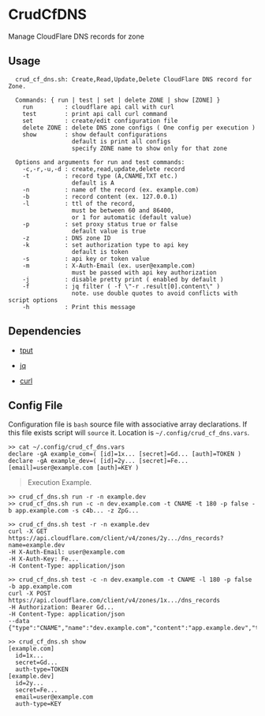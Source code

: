 # CrudCfDNS

Manage CloudFlare DNS records for zone

## Usage

```text
  crud_cf_dns.sh: Create,Read,Update,Delete CloudFlare DNS record for Zone.
  
  Commands: { run | test | set | delete ZONE | show [ZONE] }
    run         : cloudflare api call with curl
    test        : print api call curl command 
    set         : create/edit configuration file
    delete ZONE : delete DNS zone configs ( One config per execution )
    show        : show default configurations
                  default is print all configs
                  specify ZONE name to show only for that zone

  Options and arguments for run and test commands:
    -c,-r,-u,-d : create,read,update,delete record
    -t          : record type (A,CNAME,TXT etc.)
                  default is A
    -n          : name of the record (ex. example.com)
    -b          : record content (ex. 127.0.0.1)
    -l          : ttl of the record,
                  must be between 60 and 86400,
                  or 1 for automatic (default value)
    -p          : set proxy status true or false
                  default value is true
    -z          : DNS zone ID
    -k          : set authorization type to api key
                  default is token
    -s          : api key or token value
    -m          : X-Auth-Email (ex. user@example.com)
                  must be passed with api key authorization
    -j          : disable pretty print ( enabled by default )
    -f          : jq filter ( -f \"-r .result[0].content\" )
                  note. use double quotes to avoid conflicts with script options
    -h          : Print this message
```

## Dependencies

- [tput](https://www.gnu.org/software/termutils/manual/termutils-2.0/html_chapter/tput_1.html#SEC1)

- [jq](https://stedolan.github.io/jq/)

- [curl](https://curl.se/)

## Config File

Configuration file is `bash` source file with associative array declarations. If this file exists script will `source` it. Location is `~/.config/crud_cf_dns.vars`.

```text
>> cat ~/.config/crud_cf_dns.vars
declare -gA example_com=( [id]=1x... [secret]=Gd... [auth]=TOKEN )
declare -gA example_dev=( [id]=2y... [secret]=Fe... [email]=user@example.com [auth]=KEY )
```

> Execution Example.

```text
>> crud_cf_dns.sh run -r -n example.dev
>> crud_cf_dns.sh run -c -n dev.example.com -t CNAME -t 180 -p false -b app.example.com -s c4b... -z ZpG... 

>> crud_cf_dns.sh test -r -n example.dev
curl -X GET https://api.cloudflare.com/client/v4/zones/2y.../dns_records?name=example.dev
-H X-Auth-Email: user@example.com
-H X-Auth-Key: Fe...
-H Content-Type: application/json

>> crud_cf_dns.sh test -c -n dev.example.com -t CNAME -l 180 -p false -b app.example.com
curl -X POST https://api.cloudflare.com/client/v4/zones/1x.../dns_records
-H Authorization: Bearer Gd...
-H Content-Type: application/json
--data {"type":"CNAME","name":"dev.example.com","content":"app.example.dev","ttl":180,"priority":10,"proxied":false}

>> crud_cf_dns.sh show
[example.com]
  id=1x...
  secret=Gd...
  auth-type=TOKEN
[example.dev]
  id=2y...
  secret=Fe...
  email=user@example.com
  auth-type=KEY

```
